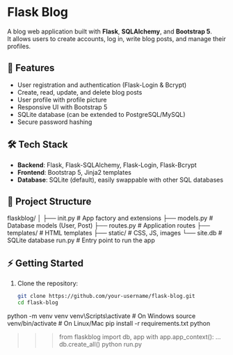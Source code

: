 # Flask Blog

A blog web application built with **Flask**, **SQLAlchemy**, and **Bootstrap 5**.  
It allows users to create accounts, log in, write blog posts, and manage their profiles.

## 🚀 Features
- User registration and authentication (Flask-Login & Bcrypt)
- Create, read, update, and delete blog posts
- User profile with profile picture
- Responsive UI with Bootstrap 5
- SQLite database (can be extended to PostgreSQL/MySQL)
- Secure password hashing

## 🛠️ Tech Stack
- **Backend**: Flask, Flask-SQLAlchemy, Flask-Login, Flask-Bcrypt  
- **Frontend**: Bootstrap 5, Jinja2 templates  
- **Database**: SQLite (default), easily swappable with other SQL databases  

## 📂 Project Structure
flaskblog/
│
├── init.py # App factory and extensions
├── models.py # Database models (User, Post)
├── routes.py # Application routes
├── templates/ # HTML templates
├── static/ # CSS, JS, images
└── site.db # SQLite database
run.py # Entry point to run the app

## ⚡ Getting Started
1. Clone the repository:
   ```bash
   git clone https://github.com/your-username/flask-blog.git
   cd flask-blog
python -m venv venv
venv\Scripts\activate   # On Windows
source venv/bin/activate  # On Linux/Mac
pip install -r requirements.txt
python
>>> from flaskblog import db, app
>>> with app.app_context():
...     db.create_all()
python run.py

